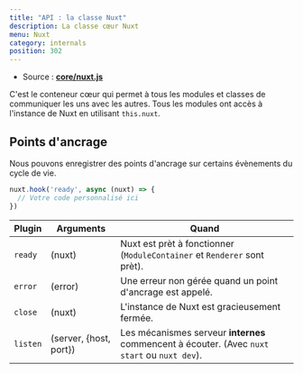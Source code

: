 ```yaml
---
title: "API : la classe Nuxt"
description: La classe cœur Nuxt
menu: Nuxt
category: internals
position: 302
---
```


- Source : **[core/nuxt.js](https://github.com/nuxt/nuxt.js/blob/dev/packages/core/src/nuxt.js)**

C'est le conteneur cœur qui permet à tous les modules et classes de communiquer les uns avec les autres. Tous les modules ont accès à l'instance de Nuxt en utilisant `this.nuxt`.

## Points d'ancrage

Nous pouvons enregistrer des points d'ancrage sur certains évènements du cycle de vie.

```js
nuxt.hook('ready', async (nuxt) => {
  // Votre code personnalisé ici
})
```

Plugin   | Arguments              | Quand
---------|------------------------|---------------------------------------------------------------------------------------------
`ready`  | (nuxt)                 | Nuxt est prèt à fonctionner (`ModuleContainer` et `Renderer` sont prèt).
`error`  | (error)                | Une erreur non gérée quand un point d'ancrage est appelé.
`close`  | (nuxt)                 | L'instance de Nuxt est gracieusement fermée.
`listen` | (server, {host, port}) | Les mécanismes serveur **internes** commencent à écouter. (Avec `nuxt start` ou `nuxt dev`).
